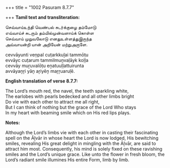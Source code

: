 +++
title = "1002 Pasuram 8.7.7"

+++
**Tamil text and transliteration:**

செவ்வாய்உந்தி வெண்பல் சுடர்க்குழை தம்மோடு  
எவ்வாய்ச் சுடரும் தம்மில்முன்வளாய்க் கொள்ள  
செவ்வாய் முறுவலோடு எனதுஉள்ளத்துஇருந்த  
அவ்வாயன்றி யான் அறியேன் மற்றுஅருளே.

cevvāyunti veṇpal cuṭarkkuḻai tammōṭu  
evvāyc cuṭarum tammilmuṉvaḷāyk koḷḷa  
cevvāy muṟuvalōṭu eṉatuuḷḷattuirunta  
avvāyaṉṟi yāṉ aṟiyēṉ maṟṟuaruḷē.

**English translation of verse 8.7.7:**

The Lord’s mouth red, the navel, the teeth sparkling white,  
The earlobes with pearls bedecked and all other limbs bright  
Do vie with each other to attract me all right,  
But I can think of nothing but the grace of the Lord Who stays  
In my heart with beaming smile which on His red lips plays.

**Notes:**

Although the Lord’s limbs vie with each other in casting their fascinating spell on the Āḻvār in whose heart the Lord is now lodged, His bewitching smiles, revealing His great delight in mingling with the Āḻvār, are said to attract him most. Consequently, his mind is solely fixed on these ravishing smiles and the Lord’s unique grace. Like unto the flower in fresh bloom, the Lord’s radiant smile illumines His entire Form, limb by limb.


